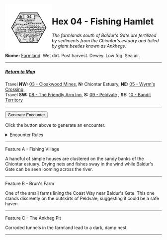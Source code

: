 <img align="left" width=150px src="/images/Hexes/hex04.png">
<h1>Hex 04 - Fishing Hamlet</h1>

*The farmlands south of Baldur's Gate are fertilized by sediments from the Chiontar's estuary and toiled by giant beetles known as Ankhegs.*

**Biome:** <u>Farmland</u>. Wet dirt. Post harvest. Dewey. Low fog. Sea air.

---

##### [Return to Map](https://saltygoo.github.io/2024/12/31/BGHex/)
Travel **NW:** [03 - Cloakwood Mines](/pages/BaldurHex/03-CloakwoodMines), **N:** Chiontar Estuary, **NE:** [05 - Wyrm's Crossing](/pages/BaldurHex/05-WyrmsCrossing), <br>
Travel **SW:** [08 - The Friendly Arm Inn](/pages/BaldurHex/08-FriendlyArm), **S:** [09 - Peldvale](/pages/BaldurHex/09-Peldvale) , **SE:** [10 - Bandit Territory](/pages/BaldurHex/10-OldRuins)

 ---
 
<button id="generateText" >Generate Encounter</button> <br>

<span class="grey" id="result" style="height: 75px;"> Click the button above to generate an encounter. </span>

<details markdown="1">
<summary>Encounter Rules</summary>
Generate an encounter the first time the party goes to one of this hex's features and every 12 hours. Encounters can happen on the way to the location or at the destination. If an encounter would happen while the party rests, good survival skills while setting up camp make the encounter happen after the full rest is completed. Search the [Baldur's Gate Wiki](https://baldursgate.fandom.com/wiki/Baldur%27s_Gate_Wiki) for information on named NPC. Do not hesitate to replace any named NPC by one the players have already met from time to time! It makes for a better story.
</details>

 ---

<span class="blacktitle"> Feature A - Fishing Village </span>

A handful of simple houses are clustered on the sandy banks of the Chiontar estuary. Drying nets and fishes sway in the wind while Baldur's Gate can be seen looming across the river. 

---

<span class="blacktitle"> Feature B - Brun's Farm</span>

One of the small farms lining the Coast Way near Baldur's Gate. This one stands discreetly on the outskirts of Peldvale, suggesting it could be a safe haven.

---

<span class="blacktitle"> Feature C - The Ankheg Pit </span>

Corroded tunnels in the farmland lead to a dark, damp nest.

---

<script>
    const climate1 = "Farmland";
    const climate2 = "Farmland";
</script>
<script src="/scripts/BGencounter.js"></script>
